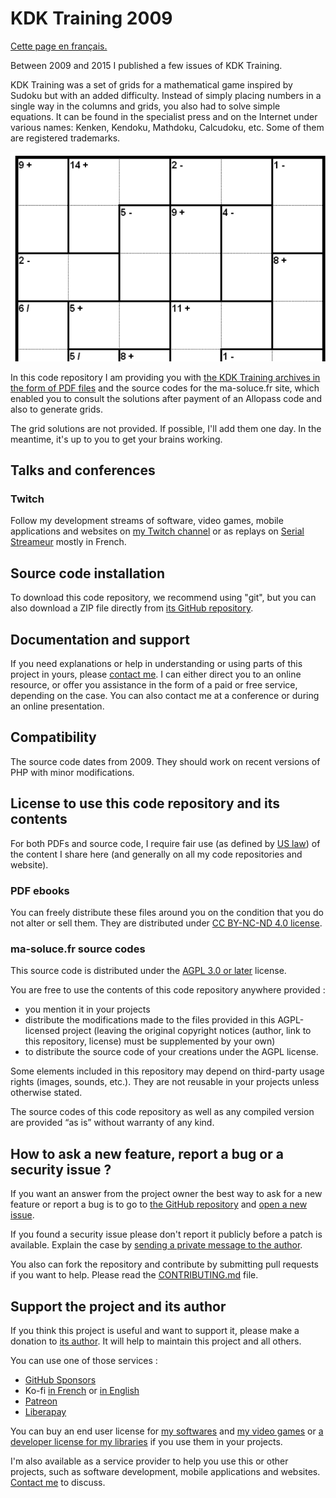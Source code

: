 # KDK Training 2009

[Cette page en français.](LISEZMOI.md)

Between 2009 and 2015 I published a few issues of KDK Training.

KDK Training was a set of grids for a mathematical game inspired by Sudoku but with an added difficulty. Instead of simply placing numbers in a single way in the columns and grids, you also had to solve simple equations. It can be found in the specialist press and on the Internet under various names: Kenken, Kendoku, Mathdoku, Calcudoku, etc. Some of them are registered trademarks.

![sample KDK training grid](images/sample-grid.png)

In this code repository I am providing you with [the KDK Training archives in the form of PDF files](ebooks-PDF/README.md) and the source codes for the ma-soluce.fr site, which enabled you to consult the solutions after payment of an Allopass code and also to generate grids.

The grid solutions are not provided. If possible, I'll add them one day. In the meantime, it's up to you to get your brains working.

## Talks and conferences

### Twitch

Follow my development streams of software, video games, mobile applications and websites on [my Twitch channel](https://www.twitch.tv/patrickpremartin) or as replays on [Serial Streameur](https://serialstreameur.fr) mostly in French.

## Source code installation

To download this code repository, we recommend using "git", but you can also download a ZIP file directly from [its GitHub repository](https://github.com/DeveloppeurPascal/KDK-Training-2009).

## Documentation and support

If you need explanations or help in understanding or using parts of this project in yours, please [contact me](https://trucs-de-developpeur-web.fr/nous-contacter.php). I can either direct you to an online resource, or offer you assistance in the form of a paid or free service, depending on the case. You can also contact me at a conference or during an online presentation.

## Compatibility

The source code dates from 2009. They should work on recent versions of PHP with minor modifications.

## License to use this code repository and its contents

For both PDFs and source code, I require fair use (as defined by [US law](https://en.wikipedia.org/wiki/Fair_use)) of the content I share here (and generally on all my code repositories and website).

### PDF ebooks

You can freely distribute these files around you on the condition that you do not alter or sell them. They are distributed under [CC BY-NC-ND 4.0 license](https://creativecommons.org/licenses/by-nc-nd/4.0/).

### ma-soluce.fr source codes

This source code is distributed under the [AGPL 3.0 or later](https://choosealicense.com/licenses/agpl-3.0/) license.

You are free to use the contents of this code repository anywhere provided :
* you mention it in your projects
* distribute the modifications made to the files provided in this AGPL-licensed project (leaving the original copyright notices (author, link to this repository, license) must be supplemented by your own)
* to distribute the source code of your creations under the AGPL license.

Some elements included in this repository may depend on third-party usage rights (images, sounds, etc.). They are not reusable in your projects unless otherwise stated.

The source codes of this code repository as well as any compiled version are provided “as is” without warranty of any kind.

## How to ask a new feature, report a bug or a security issue ?

If you want an answer from the project owner the best way to ask for a new feature or report a bug is to go to [the GitHub repository](https://github.com/DeveloppeurPascal/KDK-Training-2009) and [open a new issue](https://github.com/DeveloppeurPascal/KDK-Training-2009/issues).

If you found a security issue please don't report it publicly before a patch is available. Explain the case by [sending a private message to the author](https://trucs-de-developpeur-web.fr/nous-contacter.php).

You also can fork the repository and contribute by submitting pull requests if you want to help. Please read the [CONTRIBUTING.md](CONTRIBUTING.md) file.

## Support the project and its author

If you think this project is useful and want to support it, please make a donation to [its author](https://github.com/DeveloppeurPascal). It will help to maintain this project and all others.

You can use one of those services :

* [GitHub Sponsors](https://github.com/sponsors/DeveloppeurPascal)
* Ko-fi [in French](https://ko-fi.com/patrick_premartin_fr) or [in English](https://ko-fi.com/patrick_premartin_en)
* [Patreon](https://www.patreon.com/patrickpremartin)
* [Liberapay](https://liberapay.com/PatrickPremartin)

You can buy an end user license for [my softwares](https://lic.olfsoftware.fr/products.php?lng=en) and [my video games](https://lic.gamolf.fr/products.php?lng=en) or [a developer license for my libraries](https://lic.developpeur-pascal.fr/products.php?lng=en) if you use them in your projects.

I'm also available as a service provider to help you use this or other projects, such as software development, mobile applications and websites. [Contact me](https://vasur.fr/about) to discuss.
